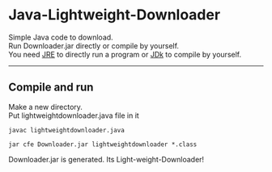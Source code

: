 # Java-Lightweight-Downloader
Simple Java code to download.  
Run Downloader.jar directly or compile by yourself.  
You need [JRE](https://www.java.com/en/download/) to directly run a program or [JDk](https://www.oracle.com/java/technologies/downloads/) to compile by yourself.  
  
---
## Compile and run
Make a new directory.  
Put lightweightdownloader.java file in it  
```
javac lightweightdownloader.java
```
```
jar cfe Downloader.jar lightweightdownloader *.class
```
Downloader.jar is generated. Its Light-weight-Downloader!
